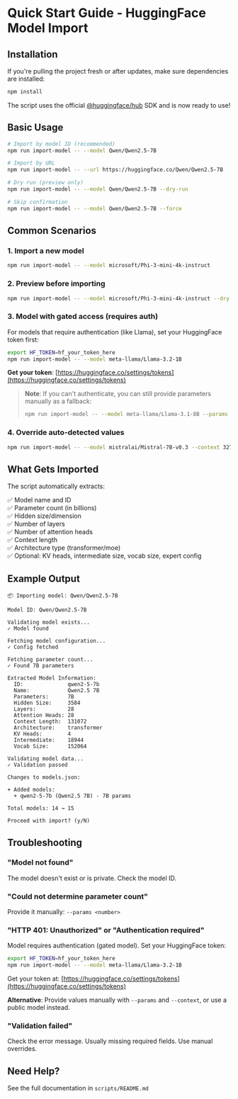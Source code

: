 # Quick Start Guide - HuggingFace Model Import

## Installation

If you're pulling the project fresh or after updates, make sure dependencies are installed:

```bash
npm install
```

The script uses the official [@huggingface/hub](https://www.npmjs.com/package/@huggingface/hub) SDK and is now ready to use!

## Basic Usage

```bash
# Import by model ID (recommended)
npm run import-model -- --model Qwen/Qwen2.5-7B

# Import by URL
npm run import-model -- --url https://huggingface.co/Qwen/Qwen2.5-7B

# Dry run (preview only)
npm run import-model -- --model Qwen/Qwen2.5-7B --dry-run

# Skip confirmation
npm run import-model -- --model Qwen/Qwen2.5-7B --force
```

## Common Scenarios

### 1. Import a new model

```bash
npm run import-model -- --model microsoft/Phi-3-mini-4k-instruct
```

### 2. Preview before importing

```bash
npm run import-model -- --model microsoft/Phi-3-mini-4k-instruct --dry-run
```

### 3. Model with gated access (requires auth)

For models that require authentication (like Llama), set your HuggingFace token first:

```bash
export HF_TOKEN=hf_your_token_here
npm run import-model -- --model meta-llama/Llama-3.2-1B
```

**Get your token**: [https://huggingface.co/settings/tokens](https://huggingface.co/settings/tokens)

> **Note**: If you can't authenticate, you can still provide parameters manually as a fallback:
> ```bash
> npm run import-model -- --model meta-llama/Llama-3.1-8B --params 8 --context 128000
> ```

### 4. Override auto-detected values

```bash
npm run import-model -- --model mistralai/Mistral-7B-v0.3 --context 32768
```

## What Gets Imported

The script automatically extracts:

✅ Model name and ID  
✅ Parameter count (in billions)  
✅ Hidden size/dimension  
✅ Number of layers  
✅ Number of attention heads  
✅ Context length  
✅ Architecture type (transformer/moe)  
✅ Optional: KV heads, intermediate size, vocab size, expert config  

## Example Output

```
📦 Importing model: Qwen/Qwen2.5-7B

Model ID: Qwen/Qwen2.5-7B

Validating model exists...
✓ Model found

Fetching model configuration...
✓ Config fetched

Fetching parameter count...
✓ Found 7B parameters

Extracted Model Information:
  ID:              qwen2-5-7b
  Name:            Qwen2.5 7B
  Parameters:      7B
  Hidden Size:     3584
  Layers:          28
  Attention Heads: 28
  Context Length:  131072
  Architecture:    transformer
  KV Heads:        4
  Intermediate:    18944
  Vocab Size:      152064

Validating model data...
✓ Validation passed

Changes to models.json:

+ Added models:
  + qwen2-5-7b (Qwen2.5 7B) - 7B params

Total models: 14 → 15

Proceed with import? (y/N)
```

## Troubleshooting

### "Model not found"
The model doesn't exist or is private. Check the model ID.

### "Could not determine parameter count"
Provide it manually: `--params <number>`

### "HTTP 401: Unauthorized" or "Authentication required"
Model requires authentication (gated model). Set your HuggingFace token:

```bash
export HF_TOKEN=hf_your_token_here
npm run import-model -- --model meta-llama/Llama-3.2-1B
```

Get your token at: [https://huggingface.co/settings/tokens](https://huggingface.co/settings/tokens)

**Alternative**: Provide values manually with `--params` and `--context`, or use a public model instead.

### "Validation failed"
Check the error message. Usually missing required fields. Use manual overrides.

## Need Help?

See the full documentation in `scripts/README.md`
